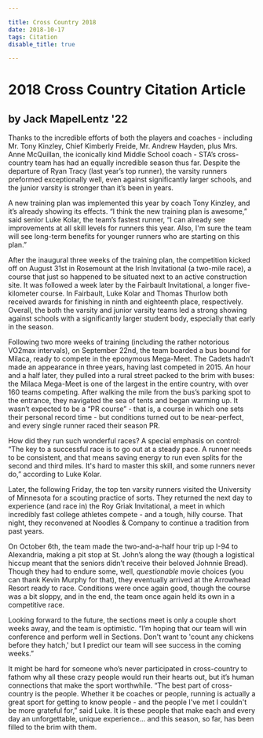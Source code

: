 ```yaml
---

title: Cross Country 2018
date: 2018-10-17
tags: Citation
disable_title: true

---
```


# 2018 Cross Country Citation Article

## by Jack MapelLentz '22

Thanks to the incredible efforts of both the players and coaches - including Mr. Tony Kinzley, Chief Kimberly Freide, Mr. Andrew Hayden, plus Mrs. Anne McQuillan, the iconically kind Middle School coach - STA’s cross-country team has had an equally incredible season thus far. Despite the departure of Ryan Tracy (last year’s top runner), the varsity runners preformed exceptionally well, even against significantly larger schools, and the junior varsity is stronger than it’s been in years.

A new training plan was implemented this year by coach Tony Kinzley, and it’s already showing its effects. “I think the new training plan is awesome,” said senior Luke Kolar, the team’s fastest runner, “I can already see improvements at all skill levels for runners this year. Also, I'm sure the team will see long-term benefits for younger runners who are starting on this plan.”

After the inaugural three weeks of the training plan, the competition kicked off on August 31st in Rosemount at the Irish Invitational (a two-mile race), a course that just so happened to be situated next to an active construction site. It was followed a week later by the Fairbault Invitational, a longer five-kilometer course. In Fairbault, Luke Kolar and Thomas Thurlow both received awards for finishing in ninth and eighteenth place, respectively. Overall, the both the varsity and junior varsity teams led a strong showing against schools with a significantly larger student body, especially that early in the season.

Following two more weeks of training (including the rather notorious VO2max intervals), on September 22nd, the team boarded a bus bound for Milaca, ready to compete in the eponymous Mega-Meet. The Cadets hadn’t made an appearance in three years, having last competed in 2015. An hour and a half later, they pulled into a rural street packed to the brim with buses: the Milaca Mega-Meet is one of the largest in the entire country, with over 160 teams competing. After walking the mile from the bus’s parking spot to the entrance, they navigated the sea of tents and began warming up. It wasn’t expected to be a “PR course” - that is, a course in which one sets their personal record time - but conditions turned out to be near-perfect, and every single runner raced their season PR.

How did they run such wonderful races? A special emphasis on control: “The key to a successful race is to go out at a steady pace. A runner needs to be consistent, and that means saving energy to run even splits for the second and third miles. It's hard to master this skill, and some runners never do,” according to Luke Kolar.

Later, the following Friday, the top ten varsity runners visited the University of Minnesota for a scouting practice of sorts. They returned the next day to experience (and race in) the Roy Griak Invitational, a meet in which incredibly fast college athletes compete - and a tough, hilly course. That night, they reconvened at Noodles & Company to continue a tradition from past years.

On October 6th, the team made the two-and-a-half hour trip up I-94 to Alexandria, making a pit stop at St. John’s along the way (though a logistical hiccup meant that the seniors didn’t receive their beloved Johnnie Bread). Though they had to endure some, well, *questionable* movie choices (you can thank Kevin Murphy for that), they eventually arrived at the Arrowhead Resort ready to race. Conditions were once again good, though the course was a bit sloppy, and in the end, the team once again held its own in a competitive race.



Looking forward to the future, the sections meet is only a couple short weeks away, and the team is optimistic. “I’m hoping that our team will win conference and perform well in Sections. Don't want to 'count any chickens before they hatch,' but I predict our team will see success in the coming weeks.”

It might be hard for someone who’s never participated in cross-country to fathom why all these crazy people would run their hearts out, but it’s human connections that make the sport worthwhile. “The best part of cross-country is the people. Whether it be coaches or people, running is actually a great sport for getting to know people - and the people I've met I couldn't be more grateful for,” said Luke. It is these people that make each and every day an unforgettable, unique experience… and this season, so far, has been filled to the brim with them.
